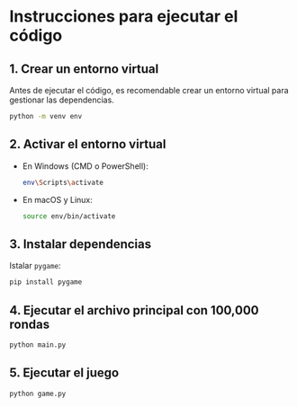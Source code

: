 # Instrucciones para ejecutar el código

## 1. Crear un entorno virtual
Antes de ejecutar el código, es recomendable crear un entorno virtual para gestionar las dependencias.

```sh
python -m venv env
```

## 2. Activar el entorno virtual

- En Windows (CMD o PowerShell):
  ```sh
  env\Scripts\activate
  ```
- En macOS y Linux:
  ```sh
  source env/bin/activate
  ```

## 3. Instalar dependencias

Istalar `pygame`:

```sh
pip install pygame
```

## 4. Ejecutar el archivo principal con 100,000 rondas

```sh
python main.py
```

## 5. Ejecutar el juego

```sh
python game.py
```
